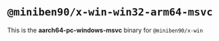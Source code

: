 # `@miniben90/x-win-win32-arm64-msvc`

This is the **aarch64-pc-windows-msvc** binary for `@miniben90/x-win`
